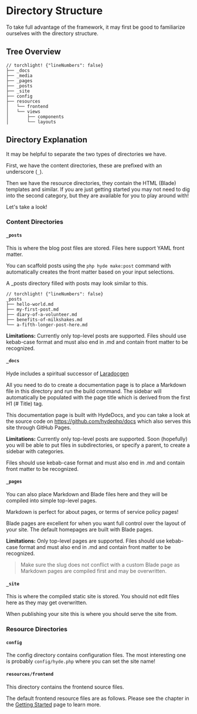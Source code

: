 # Directory Structure

To take full advantage of the framework, it may first be good to familiarize ourselves with the directory structure.

## Tree Overview
```
// torchlight! {"lineNumbers": false}
├── _docs              
├── _media              
├── _pages             
├── _posts             
├── _site              
├── config             
├── resources
│   └── frontend
│   └── views          
│       ├── components 
│       └── layouts      
```

## Directory Explanation 
It may be helpful to separate the two types of directories we have.

First, we have the content directories, these are prefixed with an underscore (`_`).

Then we have the resource directories, they contain the HTML (Blade) templates and similar. If you are just getting started you may not need to dig into the second category, but they are available for you to play around with! 

Let's take a look!

### Content Directories

#### `_posts` 
This is where the blog post files are stored. Files here support YAML front matter.

You can scaffold posts using the `php hyde make:post` command with automatically creates the front matter based on your input selections.

A _posts directory filled with posts may look similar to this.
```
// torchlight! {"lineNumbers": false}
_posts
├── hello-world.md
├── my-first-post.md
├── diary-of-a-volunteer.md
├── benefits-of-milkshakes.md
└── a-fifth-longer-post-here.md
```

**Limitations:** Currently only top-level posts are supported. Files should use kebab-case format and must also end in .md and contain front matter to be recognized.

#### `_docs` 
Hyde includes a spiritual successor of [Laradocgen](https://github.com/caendesilva/laradocgen)

All you need to do to create a documentation page is to place a Markdown file in this directory and run the build command.
The sidebar will automatically be populated with the page title which is derived from the first H1 (# Title) tag.

This documentation page is built with HydeDocs, and you can take a look at the source code on https://github.com/hydephp/docs which also serves this site through GitHub Pages.

**Limitations:** Currently only top-level posts are supported. Soon (hopefully) you will be able to put files in subdirectories, or specify a parent, to create a sidebar with categories.

Files should use kebab-case format and must also end in .md and contain front matter to be recognized.

#### `_pages` 
You can also place Markdown and Blade files here and they will be compiled into simple top-level pages.

Markdown is perfect for about pages, or terms of service policy pages!

Blade pages are excellent for when you want full control over the layout of your site. The default homepages are built with Blade pages.

**Limitations:** Only top-level pages are supported. Files should use kebab-case format and must also end in .md and contain front matter to be recognized.

> Make sure the slug does not conflict with a custom Blade page as Markdown pages are compiled first and may be overwritten.

#### `_site` 
This is where the compiled static site is stored. You should not edit files here as they may get overwritten.

When publishing your site this is where you should serve the site from.


### Resource Directories
#### `config` 
The config directory contains configuration files. The most interesting one is probably `config/hyde.php` where you can set the site name!


#### `resources/frontend`
This directory contains the frontend source files.

The default frontend resource files are as follows. Please see the chapter in the [Getting Started](getting-started.html) page to learn more.